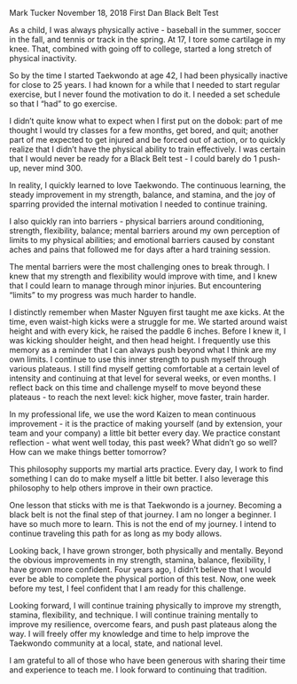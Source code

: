 Mark Tucker
November 18, 2018
First Dan Black Belt Test

As a child, I was always physically active - baseball in the summer, soccer in the fall, and tennis or track in the spring. At 17,  I tore some cartilage in my knee. That, combined with going off to college, started a long stretch of physical inactivity. 

So by the time I started Taekwondo at age 42, I had been physically inactive for close to 25 years. I had known for a while that I needed to start regular exercise, but I never found the motivation to do it. I needed a set schedule so that I “had” to go exercise.

I didn’t quite know what to expect when I first put on the dobok: part of me thought I would try classes for a few months, get bored, and quit; another part of me expected to get injured and be forced out of action, or to quickly realize that I didn’t have the physical ability to train effectively. I was certain that I would never be ready for a Black Belt test - I could barely do 1 push-up, never mind 300.

In reality, I quickly learned to love Taekwondo. The continuous learning, the steady improvement in my strength, balance, and stamina, and the joy of sparring provided the internal motivation I needed to continue training.

I also quickly ran into barriers - physical barriers around conditioning, strength, flexibility, balance; mental barriers around my own perception of limits to my physical abilities; and emotional barriers caused by constant aches and pains that followed me for days after a hard training session.

The mental barriers were the most challenging ones to break through. I knew that my strength and flexibility would improve with time, and I knew that I could learn to manage through minor injuries. But encountering “limits” to my progress was much harder to handle.

I distinctly remember when Master Nguyen first taught me axe kicks. At the time, even waist-high kicks were a struggle for me. We started around waist height and with every kick, he raised the paddle 6 inches. Before I knew it, I was kicking shoulder height, and then head height. I frequently use this memory as a reminder that I can always push beyond what I think are my own limits. I continue to use this inner strength to push myself through various plateaus. I still find myself getting comfortable at a certain level of intensity and continuing at that level for several weeks, or even months. I reflect back on this time and challenge myself to move beyond these plateaus - to reach the next level: kick higher, move faster, train harder. 

In my professional life, we use the word Kaizen to mean continuous improvement - it is the practice of making yourself (and by extension, your team and your company) a little bit better every day. We practice constant reflection - what went well today, this past week? What didn’t go so well? How can we make things better tomorrow? 

This philosophy supports my martial arts practice. Every day, I work to find something I can do to make myself a little bit better. I also leverage this philosophy to help others improve in their own practice.

One lesson that sticks with me is that Taekwondo is a journey. Becoming a black belt is not the final step of that journey. I am no longer a beginner. I have so much more to learn. This is not the end of my journey. I intend to continue traveling this path for as long as my body allows.

Looking back, I have grown stronger, both physically and mentally. Beyond the obvious improvements in my strength, stamina, balance, flexibility, I have grown more confident. Four years ago, I didn’t believe that I would ever be able to complete the physical portion of this test. Now, one week before my test, I feel confident that I am ready for this challenge.

Looking forward, I will continue training physically to improve my strength, stamina, flexibility, and technique. I will continue training mentally to improve my resilience, overcome fears, and push past plateaus along the way. I will freely offer my knowledge and time to help improve the Taekwondo community at a local, state, and national level. 

I am grateful to all of those who have been generous with sharing their time and experience to teach me. I look forward to continuing that tradition.

